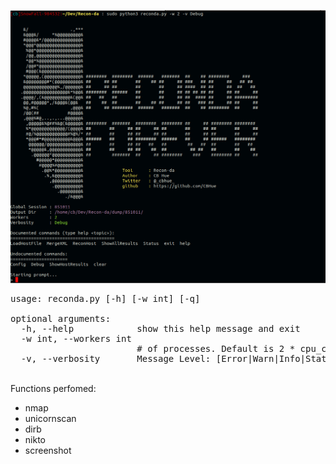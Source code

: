 ![alt text](https://github.com/CBHue/Recon-da/blob/master/utils/reconda.png)

<pre>usage: reconda.py [-h] [-w int] [-q]

optional arguments:
  -h, --help            show this help message and exit
  -w int, --workers int
                        # of processes. Default is 2 * cpu_count
  -v, --verbosity       Message Level: [Error|Warn|Info|Status|Debug]. Default is Info
</pre>

<br>Functions perfomed:
 <ul>
  <li>nmap</li>
  <li>unicornscan</li>
  <li>dirb</li>
  <li>nikto</li>
  <li>screenshot</li>
</ul> 

